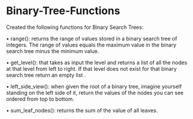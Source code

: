 # Binary-Tree-Functions

Created the following functions for Binary Search Trees:

• range(): returns the range of values stored in a binary search tree of integers. The
range of values equals the maximum value in the binary search tree minus the minimum value. 

• get_level(): that takes as input the level and returns a list of all the nodes at that level
from left to right. If that level does not exist for that binary search tree return an empty list .

• left_side_view(): when given the root of a binary tree, imagine yourself standing on the
left side of it, return the values of the nodes you can see ordered from top to bottom.

• sum_leaf_nodes():  returns the sum of the value of all leaves.
